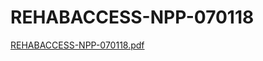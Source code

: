 # REHABACCESS-NPP-070118

[REHABACCESS-NPP-070118.pdf](REHABACCESS-NPP-070118%208223b655e55b4b68aaf9648b9b206b24/REHABACCESS-NPP-070118.pdf)